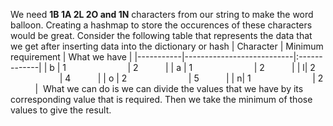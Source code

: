 We need **1B 1A 2L 2O and 1N** characters from our string to make the word balloon. Creating a hashmap to store the occurences of these characters would be great. Consider the following table that represents the data that we get after inserting data into the dictionary or hash
| Character | Minimum requirement | What we have |
|-----------|---------------------------|:-------------|
| b  | 1                         | 2            |
| a | 1                         | 2            |
| l| 2                         | 4            |
| o | 2                         | 5            |
| n| 1                         | 2            |
​
What we can do is we can divide the values that we have by its corresponding value that is required. Then we take the minimum of those values to give the result.
